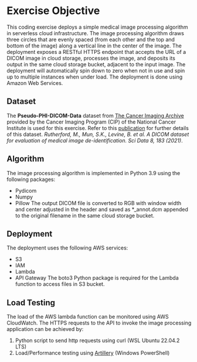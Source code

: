# Exercise Objective
This coding exercise deploys a simple medical image processing algorithm in serverless cloud infrastructure. The image processing algorithm draws three circles that are evenly spaced (from each other and the top and bottom of the image) along a vertical line in the center of the image. The deployment exposes a RESTful HTTPS endpoint that accepts the URL of a DICOM image in cloud storage, processes the image, and deposits its output in the same cloud storage bucket, adjacent to the input image. The deployment will automatically spin down to zero when not in use and spin up to multiple instances when under load. The deployment is done using Amazon Web Services.  

## Dataset
The **Pseudo-PHI-DICOM-Data** dataset from [The Cancer Imaging Archive](https://www.cancerimagingarchive.net/collections/) provided by the Cancer Imaging Program (CIP) of the National Cancer Institute is used for this exercise. Refer to this [publication](https://www.nature.com/articles/s41597-021-00967-y) for further details of this dataset.
*Rutherford, M., Mun, S.K., Levine, B. et al. A DICOM dataset for evaluation of medical image de-identification. Sci Data 8, 183 (2021)*.

## Algorithm
The image processing algorithm is implemented in Python 3.9 using the following packages:
* Pydicom
* Numpy
* Pillow
The output DICOM file is converted to RGB with window width and center adjusted in the header and saved as *_annot.dcm appended to the original filename in the same cloud storage bucket.

## Deployment
The deployment uses the following AWS services:
* S3
* IAM
* Lambda
* API Gateway
The boto3 Python package is required for the Lambda function to access files in S3 bucket.

## Load Testing
The load of the AWS lambda function can be monitored using AWS CloudWatch. The HTTPS requests to the API to invoke the image processing application can be achieved by:
1. Python script to send http requests using curl (WSL Ubuntu 22.04.2 LTS)
2. Load/Performance testing using [Artillery](https://www.artillery.io/) (Windows PowerShell)


